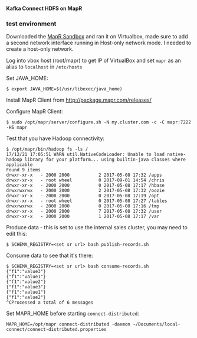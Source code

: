 #### Kafka Connect HDFS on MapR

### test environment
Downloaded the [MapR Sandbox](https://mapr.com/products/mapr-sandbox-hadoop/download/) and ran it on Virtualbox, made sure to add a second network interface running in Host-only network mode. I needed to create a host-only network.

Log into vbox host (root/mapr) to get IP of VirtualBox and set `mapr` as an alias to `localhost` in `/etc/hosts`

Set JAVA_HOME:
```
$ export JAVA_HOME=$(/usr/libexec/java_home)
```

Install MapR Client from http://package.mapr.com/releases/

Configure MapR Client:
```
$ sudo /opt/mapr/server/configure.sh -N my.cluster.com -c -C mapr:7222 -HS mapr
```

Test that you have Hadoop connectivity:
```
$ /opt/mapr/bin/hadoop fs -ls /
17/12/21 17:05:51 WARN util.NativeCodeLoader: Unable to load native-hadoop library for your platform... using builtin-java classes where applicable
Found 9 items
drwxr-xr-x   - 2000 2000           2 2017-05-08 17:32 /apps
drwxr-xr-x   - root wheel          0 2017-09-01 14:54 /chris
drwxr-xr-x   - 2000 2000           0 2017-05-08 17:17 /hbase
drwxrwxrwx   - 2000 2000           2 2017-05-08 17:32 /oozie
drwxr-xr-x   - 2000 2000           0 2017-05-08 17:19 /opt
drwxr-xr-x   - root wheel          0 2017-05-08 17:27 /tables
drwxrwxrwx   - 2000 2000           0 2017-05-08 17:16 /tmp
drwxr-xr-x   - 2000 2000           7 2017-05-08 17:32 /user
drwxr-xr-x   - 2000 2000           1 2017-05-08 17:17 /var
```

Produce data - this is set to use the internal sales cluster, you may need to edit this:
```
$ SCHEMA_REGISTRY=<set sr url> bash publish-records.sh
```

Consume data to see that it's there:
```
$ SCHEMA_REGISTRY=<set sr url> bash consume-records.sh
{"f1":"value3"}
{"f1":"value1"}
{"f1":"value2"}
{"f1":"value3"}
{"f1":"value1"}
{"f1":"value2"}
^CProcessed a total of 6 messages
```

Set MAPR_HOME before starting `connect-distributed`:
```
MAPR_HOME=/opt/mapr connect-distributed -daemon ~/Documents/local-connect/connect-distributed.properties
```
